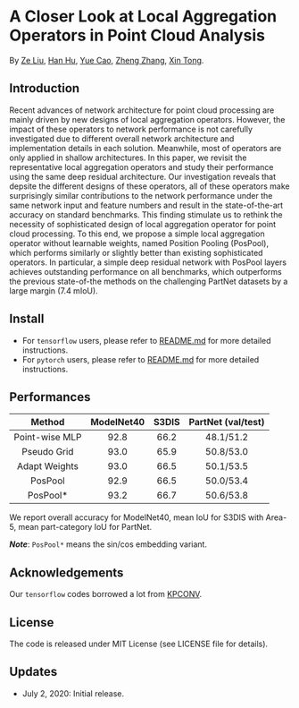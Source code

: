# A Closer Look at Local Aggregation Operators in Point Cloud Analysis
By [Ze Liu](https://github.com/zeliu98), [Han Hu](https://github.com/ancientmooner), [Yue Cao](https://github.com/caoyue10), [Zheng Zhang](https://github.com/stupidZZ), [Xin Tong](http://www.xtong.info/).

## Introduction
Recent advances of network architecture for point cloud processing are mainly driven by new designs of local aggregation operators. However, the impact of these operators to network performance is not carefully investigated due to different overall network architecture and implementation details in each solution. Meanwhile, most of operators are only applied in shallow architectures. In this paper, we revisit the representative local aggregation operators and study their performance using the same deep residual architecture. Our investigation reveals that depsite the different designs of these operators, all of these operators make surprisingly similar contributions to the network performance under the same network input and feature numbers and result in the state-of-the-art accuracy on standard benchmarks. This finding stimulate us to rethink the necessity of sophisticated design of local aggregation operator for point cloud processing. To this end, we propose a simple local aggregation operator without learnable weights, named Position Pooling (PosPool), which performs similarly or slightly better than existing sophisticated operators. In particular, a simple deep residual network with PosPool layers achieves outstanding performance on all benchmarks, which outperforms the previous state-of-the methods on the challenging PartNet datasets by a large margin (7.4 mIoU). 
## Install
- For `tensorflow` users, please refer to [README.md](./tensorflow/README.md) for more detailed instructions.
- For `pytorch` users, please refer to [README.md](./pytorch/README.md) for more detailed instructions.

## Performances

|Method | ModelNet40 | S3DIS | PartNet (val/test)| 
|:---:|:---:|:---:|:---:|
|Point-wise MLP| 92.8 | 66.2 | 48.1/51.2 |
|Pseudo Grid| 93.0 | 65.9 | 50.8/53.0 |
|Adapt Weights| 93.0 | 66.5 | 50.1/53.5 |
|PosPool| 92.9 | 66.5 | 50.0/53.4 |
|PosPool*| 93.2 | 66.7 | 50.6/53.8 |

We report overall accuracy for ModelNet40, mean IoU for S3DIS with Area-5, mean part-category IoU for PartNet.

***Note***: `PosPool*` means the sin/cos embedding variant.

## Acknowledgements

Our `tensorflow` codes borrowed a lot from [KPCONV](https://github.com/HuguesTHOMAS/KPConv).

## License

The code is released under MIT License (see LICENSE file for details).

## Updates

- July 2, 2020: Initial release.